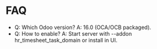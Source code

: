 # FAQ

- Q: Which Odoo version? A: 16.0 (OCA/OCB packaged).
- Q: How to enable? A: Start server with --addon hr_timesheet_task_domain or install in UI.
